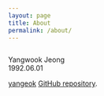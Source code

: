 ```yaml
---
layout: page
title: About
permalink: /about/
---
```


<img src="{{ site.baseurl }}/assets/profile-placeholder.jpg" title="" class="profile">

Yangwook Jeong  
1992.06.01  

[yangeok][yangeok] [GitHub repository](https://github.com/yangeok/).

[yangeok]: http://yangeok.github.io